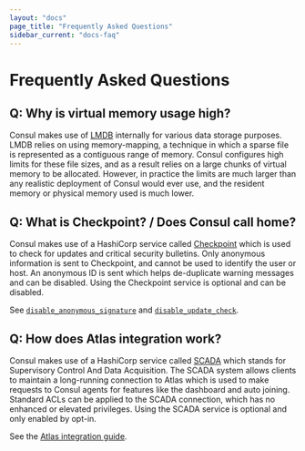 ```yaml
---
layout: "docs"
page_title: "Frequently Asked Questions"
sidebar_current: "docs-faq"
---
```


# Frequently Asked Questions

## Q: Why is virtual memory usage high?

Consul makes use of [LMDB](http://symas.com/mdb/) internally for various data
storage purposes. LMDB relies on using memory-mapping, a technique in which
a sparse file is represented as a contiguous range of memory. Consul configures
high limits for these file sizes, and as a result relies on a large chunks of
virtual memory to be allocated. However, in practice the limits are much larger
than any realistic deployment of Consul would ever use, and the resident memory or
physical memory used is much lower.

## Q: What is Checkpoint? / Does Consul call home?

Consul makes use of a HashiCorp service called [Checkpoint](http://checkpoint.hashicorp.com)
which is used to check for updates and critical security bulletins.
Only anonymous information is sent to Checkpoint, and cannot be used to
identify the user or host. An anonymous ID is sent which helps de-duplicate
warning messages and can be disabled. Using the Checkpoint service is optional
and can be disabled.

See [`disable_anonymous_signature`](/docs/agent/options.html#disable_anonymous_signature)
and [`disable_update_check`](/docs/agent/options.html#disable_update_check).

## Q: How does Atlas integration work?

Consul makes use of a HashiCorp service called [SCADA](http://scada.hashicorp.com)
which stands for Supervisory Control And Data Acquisition. The SCADA system allows
clients to maintain a long-running connection to Atlas which is used to make requests
to Consul agents for features like the dashboard and auto joining. Standard ACLs can
be applied to the SCADA connection, which has no enhanced or elevated privileges.
Using the SCADA service is optional and only enabled by opt-in.

See the [Atlas integration guide](/docs/guides/atlas.html).

